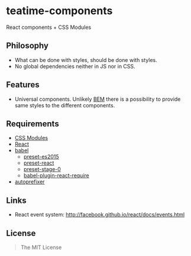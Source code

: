 teatime-components
==================

React components + CSS Modules


## Philosophy

- What can be done with styles, should be done with styles.
- No global dependencies neither in JS nor in CSS.


## Features

- Universal components. Unlikely [BEM](https://en.bem.info/) there is a possibility to provide same styles to the different components.


## Requirements

- [CSS Modules](https://github.com/css-modules/css-modules)
- [React](https://facebook.github.io/react/)
- [babel](https://babeljs.io/)
  - [preset-es2015](http://babeljs.io/docs/plugins/preset-es2015/)
  - [preset-react](http://babeljs.io/docs/plugins/preset-react/)
  - [preset-stage-0](http://babeljs.io/docs/plugins/preset-stage-0/)
  - [babel-plugin-react-require](https://github.com/vslinko/babel-plugin-react-require)
- [autoprefixer](https://github.com/postcss/autoprefixer)


## Links

- React event system: http://facebook.github.io/react/docs/events.html


## License

> The MIT License
